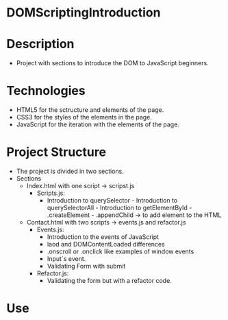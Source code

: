 # DOMScriptingIntroduction
# Description
- Project with sections to introduce the DOM to JavaScript beginners.

# Technologies 
- HTML5 for the sctructure and elements of the page.
- CSS3 for the styles of the elements in the page.
- JavaScript for the iteration with the elements of the page.

# Project Structure
- The project is divided in two sections.
- Sections
  - Index.html with one script -> scripst.js
    - Scripts.js:
         - Introduction to querySelector
          - Introduction to querySelectorAll
          - Introduction to getElementById
          - .createElement
          - .appendChild -> to add element to the HTML
  - Contact.html with two scripts -> events.js and refactor.js
    - Events.js:
         - Introduction to the events of JavaScript
         - laod and DOMContentLoaded differences
         - .onscroll or .onclick like examples of window events
         - Input´s event.
         - Validating Form with submit
    - Refactor.js:
         - Validating the form but with a refactor code.
# Use 
